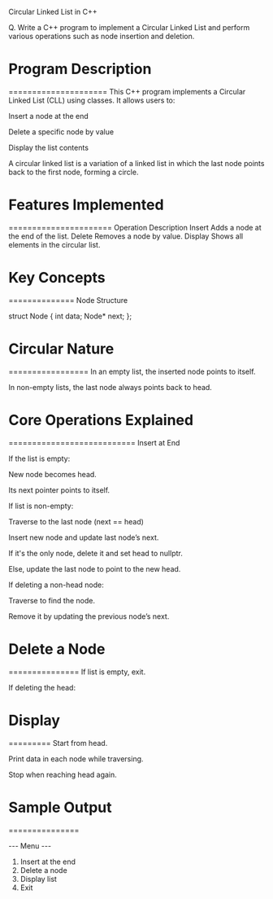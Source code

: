 Circular Linked List in C++



Q. Write a C++ program to implement a Circular Linked List and perform various operations such as node insertion and deletion.



# Program Description
=====================
This C++ program implements a Circular Linked List (CLL) using classes. It allows users to:

Insert a node at the end

Delete a specific node by value

Display the list contents

A circular linked list is a variation of a linked list in which the last node points back to the first node, forming a circle.



# Features Implemented
======================
Operation	Description
Insert	Adds a node at the end of the list.
Delete	Removes a node by value.
Display	Shows all elements in the circular list.



# Key Concepts
==============
Node Structure

struct Node {
    int data;
    Node* next;
};



# Circular Nature
=================
In an empty list, the inserted node points to itself.

In non-empty lists, the last node always points back to head.



# Core Operations Explained
===========================
Insert at End

If the list is empty:

New node becomes head.

Its next pointer points to itself.

If list is non-empty:

Traverse to the last node (next == head)

Insert new node and update last node’s next.

If it's the only node, delete it and set head to nullptr.

Else, update the last node to point to the new head.

If deleting a non-head node:

Traverse to find the node.

Remove it by updating the previous node’s next.



# Delete a Node
===============
If list is empty, exit.

If deleting the head:



# Display
=========
Start from head.

Print data in each node while traversing.

Stop when reaching head again.



# Sample Output
===============

--- Menu ---
1. Insert at the end
2. Delete a node
3. Display list
4. Exit
